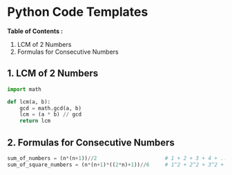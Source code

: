 # Python Code Templates

**Table of Contents :**
1. LCM of 2 Numbers
2. Formulas for Consecutive Numbers

## 1. LCM of 2 Numbers
```Python
import math

def lcm(a, b):
    gcd = math.gcd(a, b)
    lcm = (a * b) // gcd
    return lcm
```
## 2. Formulas for Consecutive Numbers
```Python
sum_of_numbers = (n*(n+1))//2                      # 1 + 2 + 3 + 4 + ..... + n
sum_of_square_numbers = (n*(n+1)*((2*n)+1))//6     # 1^2 + 2^2 + 3^2 + 4^2 + ..... + n^2
```
